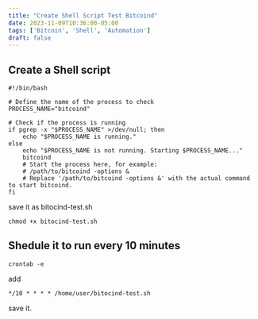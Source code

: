```yaml
---
title: "Create Shell Script Test Bitcoind"
date: 2023-11-09T10:36:00-05:00
tags: ['Bitcoin', 'Shell', 'Automation']
draft: false
---
```


## Create a Shell script
```
#!/bin/bash

# Define the name of the process to check
PROCESS_NAME="bitcoind"

# Check if the process is running
if pgrep -x "$PROCESS_NAME" >/dev/null; then
    echo "$PROCESS_NAME is running."
else
    echo "$PROCESS_NAME is not running. Starting $PROCESS_NAME..."
    bitcoind
    # Start the process here, for example:
    # /path/to/bitcoind -options &
    # Replace '/path/to/bitcoind -options &' with the actual command to start bitcoind.
fi
```
save it as bitocind-test.sh
```
chmod +x bitocind-test.sh
```

## Shedule it to run every 10 minutes
```
crontab -e
```
add 
```
*/10 * * * * /home/user/bitocind-test.sh
```
save it. 